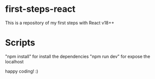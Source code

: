 # first-steps-react
This is a repository of my first steps with React v18++

# Scripts
"npm install" for install the dependencies
"npm run dev" for expose the localhost

happy coding! :)
